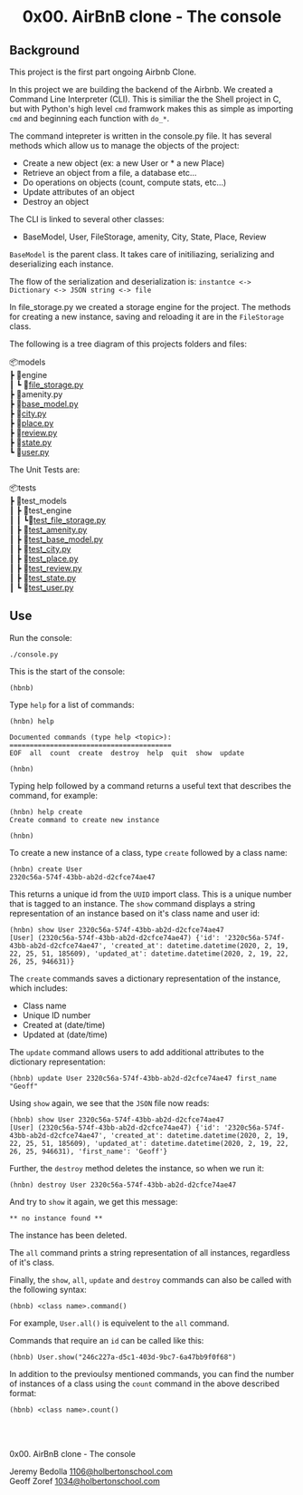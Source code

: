 # <center>0x00. AirBnB clone - The console</center>

## Background
This project is the first part ongoing Airbnb Clone.

In this project we are building the backend of the Airbnb. We created a Command Line Interpreter (CLI). This is similiar the the Shell project in C, but with Python's high level `cmd` framwork makes this as simple as importing `cmd` and beginning each function with `do_*`.

The command intepreter is written in the console.py file. It has several methods which allow us to manage the objects of the project:

* Create a new object (ex: a new User or * a new Place)
* Retrieve an object from a file, a database etc…
* Do operations on objects (count, compute stats, etc…)
* Update attributes of an object
* Destroy an object

The CLI is linked to several other classes:
* BaseModel, User, FileStorage, amenity, City, State, Place, Review

`BaseModel` is the parent class. It takes care of initiliazing, serializing and deserializing each instance.

The flow of the serialization and deserialization is:
`instantce <-> Dictionary <-> JSON string <-> file`

In file_storage.py we created a storage engine for the project. The methods for creating a new instance, saving and reloading it are in the `FileStorage` class.

The following is a tree diagram of this projects folders and files:

📦models\
 ┣ 📂engine\
 ┃ ┗ 📜[file_storage.py](models/engine/file_storage.py)\
 ┣ 📜amenity.py\
 ┣ 📜[base_model.py](models/base_model.py)\
 ┣ 📜[city.py](models/city.py)\
 ┣ 📜[place.py](models/place.py)\
 ┣ 📜[review.py](models/review.py)\
 ┣ 📜[state.py](models/state.py)\
 ┗ 📜[user.py](models/user.py)

 The Unit Tests are:

📦tests\
 ┣ 📂test_models\
 ┃ ┣ 📂test_engine\
 ┃ ┃ ┗📜[test_file_storage.py](tests/test_models/test_engine/test_file_storage.py)\
 ┃ ┣ 📜[test_amenity.py](tests/test_models/test_amenity.py)\
 ┃ ┣ 📜[test_base_model.py](tests/test_models/test_base_model.py)\
 ┃ ┣ 📜[test_city.py](tests/test_models/test_city.py)\
 ┃ ┣ 📜[test_place.py](tests/test_models/test_place.py)\
 ┃ ┣ 📜[test_review.py](tests/test_models/test_review.py)\
 ┃ ┣ 📜[test_state.py](tests/test_models/test_state.py)\
 ┃ ┗ 📜[test_user.py](tests/test_models/test_user.py)

## Use
Run the console:
```
./console.py
```
This is the start of the console:
```
(hbnb)
```
Type `help` for a list of commands:
```
(hnbn) help

Documented commands (type help <topic>):
========================================
EOF  all  count  create  destroy  help  quit  show  update

(hnbn)        
```
Typing help followed by a command returns a useful text that describes the command, for example:
 ```
 (hnbn) help create
Create command to create new instance

(hnbn)
 ```
 To create a new instance of a class, type `create` followed by a class name:
 ```
 (hnbn) create User
2320c56a-574f-43bb-ab2d-d2cfce74ae47
 ```

 This returns a unique id from the `UUID` import class. This is a unique number that is tagged to an instance. The `show` command displays a string representation of an instance based on it's class name and user id:
 ```
 (hnbn) show User 2320c56a-574f-43bb-ab2d-d2cfce74ae47
[User] (2320c56a-574f-43bb-ab2d-d2cfce74ae47) {'id': '2320c56a-574f-43bb-ab2d-d2cfce74ae47', 'created_at': datetime.datetime(2020, 2, 19, 22, 25, 51, 185609), 'updated_at': datetime.datetime(2020, 2, 19, 22, 26, 25, 946631)}
 ```

 The `create` commands saves a dictionary representation of the instance, which includes:
* Class name
* Unique ID number
* Created at (date/time)
* Updated at (date/time)

The `update` command allows users to add additional attributes to the dictionary representation:
```
(hbnb) update User 2320c56a-574f-43bb-ab2d-d2cfce74ae47 first_name "Geoff"
```

Using `show` again, we see that the `JSON` file now reads:
```
(hbnb) show User 2320c56a-574f-43bb-ab2d-d2cfce74ae47
[User] (2320c56a-574f-43bb-ab2d-d2cfce74ae47) {'id': '2320c56a-574f-43bb-ab2d-d2cfce74ae47', 'created_at': datetime.datetime(2020, 2, 19, 22, 25, 51, 185609), 'updated_at': datetime.datetime(2020, 2, 19, 22, 26, 25, 946631), 'first_name': 'Geoff'}
```

Further, the `destroy` method deletes the instance, so when we run it:
```
(hnbn) destroy User 2320c56a-574f-43bb-ab2d-d2cfce74ae47
```

And try to `show` it again, we get this message:
```
** no instance found **
```
The instance has been deleted.

The `all` command prints a string representation of all instances, regardless of it's class.

Finally, the `show`, `all`, `update` and `destroy` commands can also be called with the following syntax:
```
(hbnb) <class name>.command()
``` 
For example, `User.all()` is equivelent to the `all` command.

Commands that require an `id` can be called like this:
```
(hbnb) User.show("246c227a-d5c1-403d-9bc7-6a47bb9f0f68")
```


In addition to the previoulsy mentioned commands, you can find the number of instances of a class using the `count` command in the above described format:
```
(hbnb) <class name>.count()
```
<br>
<br>

0x00. AirBnB clone - The console
  
Jeremy Bedolla <1106@holbertonschool.com>\
Geoff Zoref <1034@holbertonschool.com>